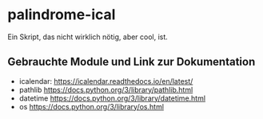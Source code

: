 # palindrome-ical

Ein Skript, das nicht wirklich nötig, aber cool, ist.

## Gebrauchte Module und Link zur Dokumentation
- icalendar: https://icalendar.readthedocs.io/en/latest/
- pathlib
https://docs.python.org/3/library/pathlib.html
- datetime
https://docs.python.org/3/library/datetime.html
- os
https://docs.python.org/3/library/os.html